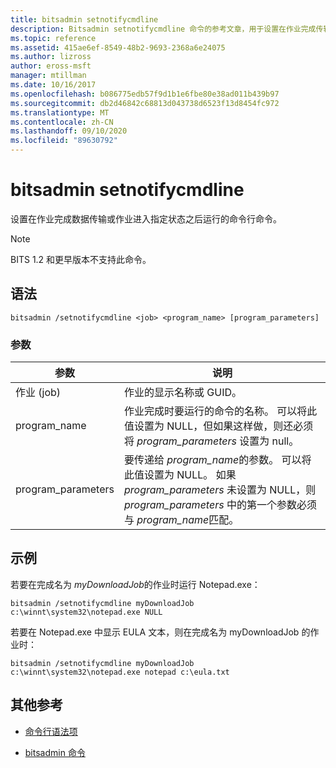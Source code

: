 ```yaml
---
title: bitsadmin setnotifycmdline
description: Bitsadmin setnotifycmdline 命令的参考文章，用于设置在作业完成传输数据时或作业进入状态时将运行的命令行命令。
ms.topic: reference
ms.assetid: 415ae6ef-8549-48b2-9693-2368a6e24075
ms.author: lizross
author: eross-msft
manager: mtillman
ms.date: 10/16/2017
ms.openlocfilehash: b086775edb57f9d1b1e6fbe80e38ad011b439b97
ms.sourcegitcommit: db2d46842c68813d043738d6523f13d8454fc972
ms.translationtype: MT
ms.contentlocale: zh-CN
ms.lasthandoff: 09/10/2020
ms.locfileid: "89630792"
---
```

# <a name="bitsadmin-setnotifycmdline"></a>bitsadmin setnotifycmdline

设置在作业完成数据传输或作业进入指定状态之后运行的命令行命令。

> [!NOTE]
> BITS 1.2 和更早版本不支持此命令。

## <a name="syntax"></a>语法

```
bitsadmin /setnotifycmdline <job> <program_name> [program_parameters]
```

### <a name="parameters"></a>参数

| 参数 | 说明 |
| --------- | ----------- |
| 作业 (job) | 作业的显示名称或 GUID。 |
| program_name | 作业完成时要运行的命令的名称。 可以将此值设置为 NULL，但如果这样做，则还必须将 *program_parameters* 设置为 null。 |
| program_parameters | 要传递给 *program_name*的参数。 可以将此值设置为 NULL。 如果 *program_parameters* 未设置为 NULL，则 *program_parameters* 中的第一个参数必须与 *program_name*匹配。 |

## <a name="examples"></a>示例

若要在完成名为 *myDownloadJob*的作业时运行 Notepad.exe：

```
bitsadmin /setnotifycmdline myDownloadJob c:\winnt\system32\notepad.exe NULL
```

若要在 Notepad.exe 中显示 EULA 文本，则在完成名为 myDownloadJob 的作业时：

```
bitsadmin /setnotifycmdline myDownloadJob c:\winnt\system32\notepad.exe notepad c:\eula.txt
```

## <a name="additional-references"></a>其他参考

- [命令行语法项](command-line-syntax-key.md)

- [bitsadmin 命令](bitsadmin.md)
